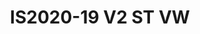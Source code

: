 ---
featured: true
title: IS2020-19 V2 ST VW
tags:
- Island
width: 20
length: 20
description: Powerful! Our ‘Center Point Design’ lets your message stand visual in
  360 degrees. Open, airy and welcoming to any visitor. Lots of conversation and seating
  space invite to comfortable and positive conversations.</br></br>Includes:<ul><li>All
  Hardware as shown</li><li>New Graphics with your artwork</li><li>Lights</li><li>Counter</li><li>Furniture*
  (as per availability)</li><li>Friendly Expert Project Management</li><li>Video wall
  is not included</li></ul></br>Rent excludes flooring </br>*Own excludes furniture,
  flooring & monitors
rent: 38990
own: 77900
obj: c769930de5944e8b942461c05538d5dd
images:
- url: assets/img/booths/IS2020-19-V2-ST-VW/1.jpg
- url: assets/img/booths/IS2020-19-V2-ST-VW/2.jpg
- url: assets/img/booths/IS2020-19-V2-ST-VW/3.jpg
- url: assets/img/booths/IS2020-19-V2-ST-VW/4.jpg
- url: assets/img/booths/IS2020-19-V2-ST-VW/5.jpg
- url: assets/img/booths/IS2020-19-V2-ST-VW/6.jpg
---